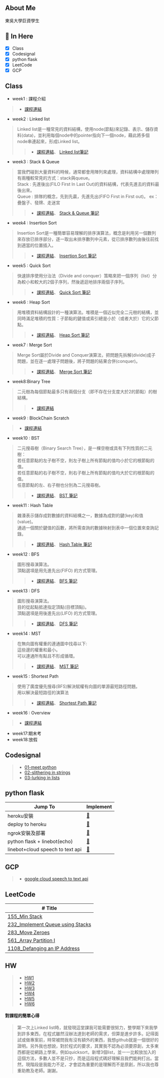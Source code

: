 ## About Me
東吳大學巨資學生
## :memo: In Here 
- [x] Class
- [x] Codesignal
- [x] python flask
- [x] LeetCode
- [x] GCP
## Class
* week1 : 課程介紹  
>* [課程連結](https://docs.google.com/presentation/d/e/2PACX-1vQyAFfgCNbBPBDWV_Xbahc2CtMBr_v-jfffAhaOWw2SntBRd2kJtLZZgdYoRfEZD7flCo4ilfO_msKX/pub?start=false&loop=false&delayms=3000&slide=id.p)
* week2 : Linked list 
>Linked list是一種常見的資料結構，使用node(節點)來記錄、表示、儲存資料(data)，並利用每個node中的pointer指向下一個node，藉此將多個node串連起來，形成Linked list。
>>* [課程連結](https://docs.google.com/presentation/d/e/2PACX-1vTB218-EdUZ5jpNz6Uv4TOZQc37Y281v128_aRcWC6EhkTQs5bS8fh7yysmcuzb9R2QPN6_PDshFWL_/pub?start=false&loop=false&delayms=3000&slide=id.p)、
  [Linked list筆記](https://github.com/tzuying0312/Learning-Code/tree/master/week2)
* week3 : Stack & Queue
>當我們碰到大量資料的時候，通常都會用陣列來處理，資料結構中處理陣列有兩種較常見的方式：stack與queue。  
>Stack : 先進後出(FILO First In Last Out)的資料結構，代表先進去的資料最後出來。  
>Queue : 排隊的概念，先到先贏，先進先出(FIFO First in First out)。
ex：疊盤子、發牌、走迷宮
>>* [課程連結](https://docs.google.com/presentation/d/e/2PACX-1vQ1hb79im0vqpApCttGnXAFRT8SqH9HQP0b_oyVRCV8SVyiHLkHJjidYGAfxkvq468QMumFIDdTeiB-/pub?start=false&loop=false&delayms=3000&slide=id.p)、
  [Stack & Queue 筆記](https://github.com/tzuying0312/Learning-Code/tree/master/week3)
* week4 : Insertion Sort
>Insertion Sort是一種簡單容易理解的排序演算法，概念是利用另一個數列來存放已排序部分，逐一取出未排序數列中元素，從已排序數列由後往前找到適當的位置插入。
>>* [課程連結](https://docs.google.com/presentation/d/e/2PACX-1vQOTMDM-5-OUaGfnLUOFVgefFwSVRplSwnbicp0CXOQrB5H8RM_1Aq8o_4JxHlncEmhjvqk3tzcoB7s/pub?start=false&loop=false&delayms=3000&slide=id.p)、
[Insertion Sort 筆記](https://github.com/tzuying0312/Learning-Code/tree/master/week4)
* week5 : Quick Sort
>快速排序使用分治法（Divide and conquer）策略來把一個序列（list）分為較小和較大的2個子序列，然後遞迴地排序兩個子序列。
>>* [課程連結](https://docs.google.com/presentation/d/e/2PACX-1vSqz8sTxT4xyjgiz-htLvZd7FZ_5ZzgKf60pFEoNLU5S77JxrsGJ2vd15CdxlfLtT3g2aizHP-Ebk9b/pub?start=false&loop=false&delayms=3000&slide=id.p)、
[Quick Sort 筆記](https://github.com/tzuying0312/Learning-Code/tree/master/week5)
* week6 : Heap Sort
>用堆積資料結構設計的一種演算法。堆積是一個近似完全二元樹的結構，並同時滿足堆積的性質：子節點的鍵值或索引總是小於（或者大於）它的父節點。
>>* [課程連結](https://docs.google.com/presentation/d/e/2PACX-1vRAGwnUvg6BcXoML5u9f4gO6YKcz0vXf7bDnPho_S7mG5D0SBR78djt91RKUPMxqNfkVIcu3l5WCXPh/pub?start=false&loop=false&delayms=3000&slide=id.p)、
 [Heap Sort 筆記](https://github.com/tzuying0312/Learning-Code/blob/master/HW2/Heap%20Sort.md)
* week7 : Merge Sort
>Merge Sort屬於Divide and Conquer演算法，把問題先拆解(divide)成子問題，並在逐一處理子問題後，將子問題的結果合併(conquer)。
>>* [課程連結](https://docs.google.com/presentation/d/e/2PACX-1vToxkEzc1H1RT5MI9G941KQFBC7GO_Efn95wTqXLEdr3LDBSNcQb-M46IOC-_RzZih6IBEwwy3rWQuE/pub?start=false&loop=false&delayms=3000&slide=id.p)、
 [Merge Sort 筆記](https://github.com/tzuying0312/Learning-Code/blob/master/HW2/Merge%20Sort.md)
* week8:Binary Tree
>二元樹為每個節點最多只有兩個分支（即不存在分支度大於2的節點）的樹結構。
>>* [課程連結](https://docs.google.com/presentation/d/e/2PACX-1vSC3P8sGElP48mJTjqT309470SmTFBwJXWsU9hTX2hg5tVpiG4yC703qA7ibPep-Qakmm2Mw_F-ScZh/pub?start=false&loop=false&delayms=3000&slide=id.p)
* week9 : BlockChain Scratch
>* [課程連結](https://www.youtube.com/watch?v=1aWQz5PemHY&feature=youtu.be)
* week10 : BST
>二元搜尋樹（Binary Search Tree），是一棵空樹或具有下列性質的二元樹：  
>若任意節點的左子樹不空，則左子樹上所有節點的值均小於它的根節點的值。  
>若任意節點的右子樹不空，則右子樹上所有節點的值均大於它的根節點的值。  
>任意節點的左、右子樹也分別為二元搜尋樹。  
>>* [課程連結](https://docs.google.com/presentation/d/e/2PACX-1vQgUh73yvSdxAvMH50DHWJ5lsCX8-daMxtoltU9rYW7xCmqYz2A1wOv0Vcx_F9KO5ZUvZBv3IF1TjGi/pub?start=false&loop=false&delayms=3000&slide=id.p)、
 [BST 筆記](https://github.com/tzuying0312/Learning-Code/tree/master/week10)
* week11 : Hash Table
>雜湊表示儲存成對數據的資料結構之一，數據為成對的鍵(key)和值(value)。  
>通過一個關於鍵值的函數，將所需查詢的數據映射到表中一個位置來查詢記錄。
>>* [課程連結](https://docs.google.com/presentation/d/e/2PACX-1vT1HO9Nl475k2bR0l1x8_Tr4V5Wzx0BEqp9bpmHckvj8kTeJehhYVlOJUDVPhLQm6kjGCJ_sLMSBUw5/pub?start=false&loop=false&delayms=3000&slide=id.p)、
 [Hash Table 筆記](https://github.com/tzuying0312/Learning-Code/blob/master/HW4/Hash%20Table%20%E6%B5%81%E7%A8%8B%E5%9C%96%E3%80%81%E5%AD%B8%E7%BF%92%E6%AD%B7%E7%A8%8B%E3%80%81%E5%8E%9F%E7%90%86.md)
* week12 : BFS 
>圖形搜尋演算法。  
>頂點選項是用先進先出(FIFO) 的方式管理。  
>>* [課程連結](https://docs.google.com/presentation/d/e/2PACX-1vSYJYXUXvGAeTZ5fknxj_-EPm3zxgy4ITdImrXzy63Y-iZgs8uwVNmOaZlnx9fUNzsbo8kphvMTa0c4/pub?start=false&loop=false&delayms=3000&slide=id.p)、
 [BFS 筆記](https://github.com/tzuying0312/Learning-Code/blob/master/HW5/BFS%26DFS.md)
* week13 : DFS
>圖形搜尋演算法。  
>目的從起點抵達指定頂點(目標頂點)。  
> 頂點選項是用後進先出(LIFO) 的方式管理。
>>* [課程連結](https://docs.google.com/presentation/d/e/2PACX-1vTma_vOZyE70O23KWw4I4Y78aAaT5fJSTq7Mae912kCwka_u5ZMWPoo14D86-x-57kZPbb6hAGktSW4/pub?start=false&loop=false&delayms=3000&slide=id.p)、
 [DFS 筆記](https://github.com/tzuying0312/Learning-Code/blob/master/HW5/BFS%26DFS.md)
* week14 : MST
>在無向圖有權重的連通圖中找尋以下:  
>這些邊的權重和最小。  
>可以連通所有點且不形成循環。
>>* [課程連結](https://docs.google.com/presentation/d/e/2PACX-1vTorNDEyhYA4ZAt5jEqOmFs2cQiUAYvkTp-R0DOn9B3c1MuUecV-a1wNakFIrJxA6AoUFGzbl3OQBIJ/pub?start=false&loop=false&delayms=3000&slide=id.p)、
  [MST 筆記](https://github.com/tzuying0312/Learning-Code/blob/master/HW6/Shortest%20Path.md)
* week15 : Shortest Path 
>使用了廣度優先搜尋(BFS)解決賦權有向圖的單源最短路徑問題。  
>用以解決最短路徑的演算法
>>* [課程連結](https://docs.google.com/presentation/d/e/2PACX-1vTgHO5AkHJS6iN6bnnBMMdHv6E4rabnrC0KwyTRfjad8Ab3IQjbnGvZuQOjDC9t7nKqeroiwcuasJrI/pub?start=false&loop=false&delayms=3000&slide=id.p)、
[Shortest Path 筆記](https://github.com/tzuying0312/Learning-Code/blob/master/HW6/Shortest%20Path.md)
* week16 : Overview
>* [課程連結](https://docs.google.com/presentation/d/e/2PACX-1vSkbZghFr5Y3VG3b-BKCZiLNHyhcMIxFmNDHn-tgWQqH4vaGjulKASn_ex_LLDJwxPIRCacGQnBRYrI/pub?start=false&loop=false&delayms=3000&slide=id.p)
* week17:期末考
* week18:放假
## Codesignal
>* [01-meet python](https://github.com/tzuying0312/Learning-Code/blob/master/Codesignal/01meet%20python.md)
>* [02-slithering in strings](https://github.com/tzuying0312/Learning-Code/blob/master/Codesignal/02slithering%20in%20strings.md)
>* [03-lurking in lists](https://github.com/tzuying0312/Learning-Code/blob/master/Codesignal/03lurking%20in%20lists.md)
## python flask
| Jump To         | Implement                |
| ----------------- |:----------------------- |
| heroku安裝       | [:link:](https://github.com/tzuying0312/Learning-Code/blob/master/python%20flask/heroku%E5%AE%89%E8%A3%9D.md)   |
| deploy to heroku | [:link:](https://github.com/tzuying0312/Learning-Code/blob/master/python%20flask/deploy%20to%20heroku.md)     |
| ngrok安裝及部署   | [:link:](https://github.com/tzuying0312/Learning-Code/blob/master/python%20flask/ngrok.md)    |
| python flask + linebot(echo)   | [:link:](https://github.com/tzuying0312/Learning-Code/blob/master/python%20flask/linebot(echo).md)    | 
| linebot+cloud speech to text api   | [:link:](https://github.com/tzuying0312/Learning-Code/blob/master/python%20flask/linebot%2Bcloud%20speech%20to%20text%20api.md)|

## GCP
>* [google cloud speech to text api](https://github.com/tzuying0312/Learning-Code/blob/master/GCP/cloud%20speech%20to%20text%20api.md)
## LeetCode
| #	Title         | 
| ----------------- |
| [155_Min Stack](https://github.com/tzuying0312/Learning-Code/blob/master/Leetcode/155_Min%20Stack%20_06170141.py)| 
| [232_Implement Queue using Stacks](https://github.com/tzuying0312/Learning-Code/blob/master/Leetcode/232_Implement%20Queue%20using%20Stacks_06170141.py)| 
| [283_Move Zeroes](https://github.com/tzuying0312/Learning-Code/blob/master/Leetcode/283_Move%20Zeroes_06170141.py)| 
| [561_Array Partition I](https://github.com/tzuying0312/Learning-Code/blob/master/Leetcode/561_Array%20Partition%20I_06170141.py)| 
| [1108_Defanging an IP Address](https://github.com/tzuying0312/Learning-Code/blob/master/Leetcode/1108_Defanging%20an%20IP%20Address_06170141.py)| 

## HW
>- [HW1](https://github.com/tzuying0312/Learning-Code/tree/master/HW1)
>- [HW2](https://github.com/tzuying0312/Learning-Code/tree/master/HW2)
>- [HW3](https://github.com/tzuying0312/Learning-Code/tree/master/HW3)
>- [HW4](https://github.com/tzuying0312/Learning-Code/tree/master/HW4)
>- [HW5](https://github.com/tzuying0312/Learning-Code/tree/master/HW5)
>- [HW6](https://github.com/tzuying0312/Learning-Code/tree/master/HW6)

#### 對課程的簡單心得
>第一次上Linked list時，就發現這堂課我可能需要很努力，整學期下來我學到許多東西，在程式雖然沒辦法達到老師的需求，但算是進步許多。記得面試或做專案前，時常被問我有沒有額外的東西，我想github就是一個很好的證明。另外我也想說，對於程式的要求，其實我不認為必須要原創，太多東西都是從網路上學來，例如quicksort，新增3個list，並一一比較放加入的這個方法，多數人並不是只抄，而是這段程式碼好理解且我們能夠打出。當然，現階段是我能力不足，才會認為重要的是理解而不是原創，所以我也尊重助教及老師。謝謝。

